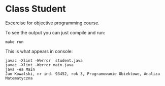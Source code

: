 # Class Student
Excercise for objective programming course.

To see the output you can just compile and run:

    make run

This is what appears in console:

    javac -Xlint -Werror  student.java
    javac -Xlint -Werror main.java
    java -ea Main
    Jan Kowalski, nr ind. 93452, rok 3, Programowanie Obiektowe, Analiza Matematyczna
